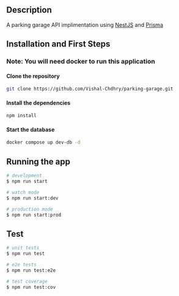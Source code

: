 ## Description
A parking garage API implimentation using [NestJS](https://github.com/nestjs/nest) and [Prisma](https://www.prisma.io/)
## Installation and First Steps

### Note: You will need docker to run this application
#### Clone the repository
```bash
git clone https://github.com/Vishal-Chdhry/parking-garage.git
```

#### Install the dependencies
```bash
npm install
```

#### Start the database
```bash
docker compose up dev-db -d
```

## Running the app

```bash
# development
$ npm run start

# watch mode
$ npm run start:dev

# production mode
$ npm run start:prod
```

## Test

```bash
# unit tests
$ npm run test

# e2e tests
$ npm run test:e2e

# test coverage
$ npm run test:cov
```